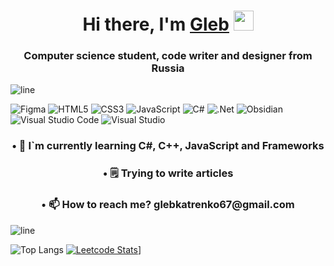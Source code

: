 <h1 align="center">Hi there, I'm <a href=#" target="_blank">Gleb</a> 
<img src="https://github.com/blackcater/blackcater/raw/main/images/Hi.gif" height="32"/></h1>
<h3 align="center">Computer science student, code writer and designer from Russia</h3>

![line](https://capsule-render.vercel.app/api?type=rect&color=gradient&height=1)

![Figma](https://img.shields.io/badge/figma-%23F24E1E.svg?style=for-the-badge&logo=figma&logoColor=white)
![HTML5](https://img.shields.io/badge/html5-%23E34F26.svg?style=for-the-badge&logo=html5&logoColor=white)
![CSS3](https://img.shields.io/badge/css3-%231572B6.svg?style=for-the-badge&logo=css3&logoColor=white)
![JavaScript](https://img.shields.io/badge/javascript-%23323330.svg?style=for-the-badge&logo=javascript&logoColor=%23F7DF1E)
![C#](https://img.shields.io/badge/c%23-%23239120.svg?style=for-the-badge&logo=csharp&logoColor=white)
![.Net](https://img.shields.io/badge/.NET-5C2D91?style=for-the-badge&logo=.net&logoColor=white)
![Obsidian](https://img.shields.io/badge/Obsidian-%23483699.svg?style=for-the-badge&logo=obsidian&logoColor=white)
![Visual Studio Code](https://img.shields.io/badge/Visual%20Studio%20Code-0078d7.svg?style=for-the-badge&logo=visual-studio-code&logoColor=white)
![Visual Studio](https://img.shields.io/badge/Visual%20Studio-5C2D91.svg?style=for-the-badge&logo=visual-studio&logoColor=white)

<h3 align="center">• 🌱 I`m currently learning C#, C++, JavaScript and Frameworks </h3>
<h3 align="center">• 🗒️ Trying to write articles </h3>
<h3 align="center">• 📫 How to reach me? glebkatrenko67@gmail.com</h3>

![line](https://capsule-render.vercel.app/api?type=rect&color=gradient&height=1)

![Top Langs](https://github-readme-stats.vercel.app/api/top-langs/?username=anuraghazra&layout=compact)
[![Leetcode Stats](https://leetcard.jacoblin.cool/JacobLinCool)]([https://leetcode.com/u/bezzzdar/])]
